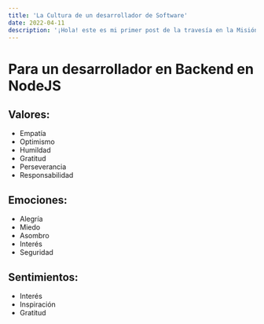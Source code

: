 ```yaml
---
title: 'La Cultura de un desarrollador de Software'
date: 2022-04-11
description: '¡Hola! este es mi primer post de la travesía en la Misión Backend con NodeJS'
---
```

# Para un desarrollador en Backend en NodeJS 

## Valores:
- Empatía
- Optimismo
- Humildad
- Gratitud
- Perseverancia
- Responsabilidad

## Emociones:
- Alegría
- Miedo
- Asombro
- Interés
- Seguridad

## Sentimientos:
- Interés
- Inspiración
- Gratitud
